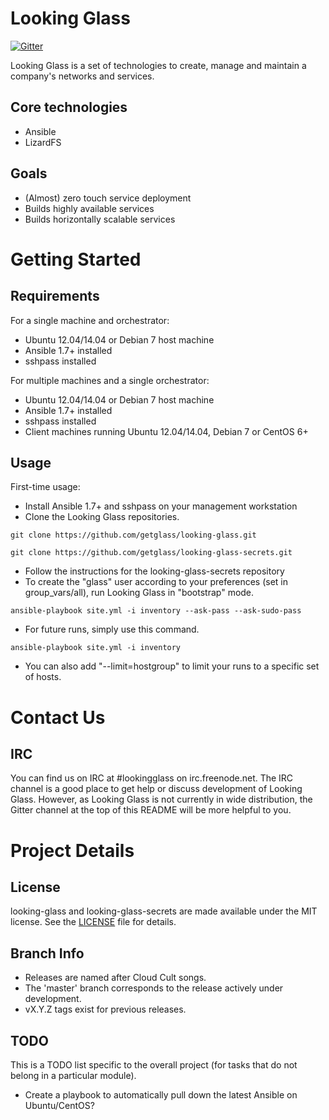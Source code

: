 Looking Glass
============

[![Gitter](https://badges.gitter.im/Join%20Chat.svg)](https://gitter.im/getglass/looking-glass?utm_source=badge&utm_medium=badge&utm_campaign=pr-badge&utm_content=badge)

Looking Glass is a set of technologies to create, manage and maintain a company's networks and services. 

Core technologies
-----------------
* Ansible
* LizardFS

Goals
-----
* (Almost) zero touch service deployment
* Builds highly available services
* Builds horizontally scalable services

Getting Started
===============
Requirements
------------
For a single machine and orchestrator:
* Ubuntu 12.04/14.04 or Debian 7 host machine
* Ansible 1.7+ installed
* sshpass installed

For multiple machines and a single orchestrator:
* Ubuntu 12.04/14.04 or Debian 7 host machine
* Ansible 1.7+ installed
* sshpass installed
* Client machines running Ubuntu 12.04/14.04, Debian 7 or CentOS 6+

Usage
-----
First-time usage:
* Install Ansible 1.7+ and sshpass on your management workstation
* Clone the Looking Glass repositories.

`git clone https://github.com/getglass/looking-glass.git`

`git clone https://github.com/getglass/looking-glass-secrets.git`

* Follow the instructions for the looking-glass-secrets repository
* To create the "glass" user according to your preferences (set in group_vars/all), run Looking Glass in "bootstrap" mode.

`ansible-playbook site.yml -i inventory --ask-pass --ask-sudo-pass`

* For future runs, simply use this command.

`ansible-playbook site.yml -i inventory` 

* You can also add "--limit=hostgroup" to limit your runs to a specific set of hosts.

Contact Us
==========

IRC
---
You can find us on IRC at #lookingglass on irc.freenode.net. The IRC channel is a good place to get help or discuss development of Looking Glass. However, as Looking Glass is not currently in wide distribution, the Gitter channel at the top of this README will be more helpful to you.

Project Details
===============

License
-------
looking-glass and looking-glass-secrets are made available under the MIT license. See the [LICENSE](LICENSE) file for details.

Branch Info
-----------
* Releases are named after Cloud Cult songs.
* The 'master' branch corresponds to the release actively under development.
* vX.Y.Z tags exist for previous releases.

TODO
----
This is a TODO list specific to the overall project (for tasks that do not belong in a particular module).
* Create a playbook to automatically pull down the latest Ansible on Ubuntu/CentOS?
